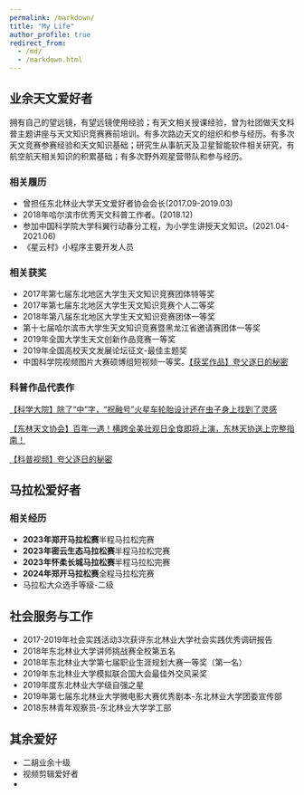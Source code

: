 ```yaml
---
permalink: /markdown/
title: "My Life"
author_profile: true
redirect_from: 
  - /md/
  - /markdown.html
---
```


## 业余天文爱好者
拥有自己的望远镜，有望远镜使用经验；有天文相关授课经验，曾为社团做天文科普主题讲座与天文知识竞赛赛前培训。有多次路边天文的组织和参与经历。有多次天文竞赛参赛经验和天文知识基础；研究生从事航天及卫星智能软件相关研究，有航空航天相关知识的积累基础；有多次野外观星营带队和参与经历。

### 相关履历
- 曾担任东北林业大学天文爱好者协会会长(2017.09-2019.03)
- 2018年哈尔滨市优秀天文科普工作者。(2018.12)
- 参加中国科学院大学科翼行动春分工程，为小学生讲授天文知识。(2021.04-2021.06)
- 《星云村》小程序主要开发人员

### 相关获奖
- 2017年第七届东北地区大学生天文知识竞赛团体特等奖
- 2017年第七届东北地区大学生天文知识竞赛个人二等奖
- 2018年第八届东北地区大学生天文知识竞赛团体一等奖
- 第十七届哈尔滨市大学生天文知识竞赛暨黑龙江省邀请赛团体一等奖
- 2019年全国大学生天文创新作品竞赛一等奖
- 2019年全国高校天文发展论坛征文-最佳主题奖
- 中国科学院视频图片大赛硕博组短视频一等奖。[【获奖作品】夸父逐日的秘密](http://www.kepu.net.cn/zt/zt2022_doctor/zt2022_doctor_video/dqyyz/202301/t20230109_503947.html)

  
### 科普作品代表作
[【科学大院】除了“中”字，“祝融号”火星车轮胎设计还在虫子身上找到了灵感](https://mp.weixin.qq.com/s/GaH65T-gjgU5UIfz6I4OMw)

[【东林天文协会】百年一遇！横跨全美壮观日全食即将上演，东林天协送上完整指南！](https://mp.weixin.qq.com/s/Fbndt3E9cwKSPCa0EmemDw)

[【科普视频】夸父逐日的秘密](http://www.kepu.net.cn/zt/zt2022_doctor/zt2022_doctor_video/dqyyz/202301/t20230109_503947.html)

## 马拉松爱好者
### 相关经历
- **2023年郑开马拉松赛**半程马拉松完赛
- **2023年密云生态马拉松赛**半程马拉松完赛
- **2023年怀柔长城马拉松赛**半程马拉松完赛
- **2024年郑开马拉松赛**全程马拉松完赛
- 马拉松大众选手等级-二级

## 社会服务与工作
- 2017-2019年社会实践活动3次获评东北林业大学社会实践优秀调研报告
- 2018年东北林业大学讲师挑战赛全校第五名   
- 2018年东北林业大学第七届职业生涯规划大赛一等奖（第一名）  
- 2019年东北林业大学模拟联合国大会最佳外交风采奖    
- 2019年度东北林业大学级自强之星
- 2019年第七届东北林业大学微电影大赛优秀剧本-东北林业大学团委宣传部
- 2018东林青年观察员-东北林业大学学工部


## 其余爱好
- 二胡业余十级
- 视频剪辑爱好者
- 
